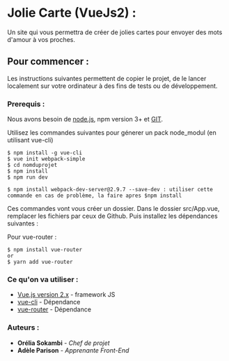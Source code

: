# Jolie Carte (VueJs2) :

Un site qui vous permettra de créer de jolies cartes pour envoyer des mots d'amour à vos proches.

## Pour commencer : 

Les instructions suivantes permettent de copier le projet, de le lancer localement sur votre ordinateur à des fins de tests ou de développement.

### Prerequis :

Nous avons besoin de [node.js](https://nodejs.org/en/), npm version 3+ et [GIT](https://git-scm.com/).

Utilisez les commandes suivantes pour génerer un pack node_modul (en utilisant vue-cli)

```
$ npm install -g vue-cli
$ vue init webpack-simple
$ cd nomduprojet
$ npm install
$ npm run dev

$ npm install webpack-dev-server@2.9.7 --save-dev : utiliser cette commande en cas de problème, la faire apres $npm install
```

Ces commandes vont vous créer un dossier. Dans le dossier src/App.vue, remplacer les fichiers par ceux de Github. 
Puis installez les dépendances suivantes : 

Pour vue-router :
```
$ npm install vue-router
or
$ yarn add vue-router
```

### Ce qu'on va utiliser :
* [Vue.js version 2.x](https://vuejs.org/) - framework JS
* [vue-cli](https://github.com/vuejs/vue-cli) - Dépendance
* [vue-router](https://router.vuejs.org/en/installation.html) - Dépendance

### Auteurs :
* **Orélia Sokambi** - *Chef de projet*
* **Adèle Parison** - *Apprenante Front-End*
